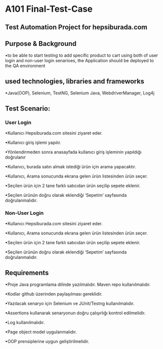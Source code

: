 # A101 Final-Test-Case
## Test Automation Project for hepsiburada.com
## Purpose & Background
•to be able to start  testing  to add specific product to cart using both of user login and non-user login senarioes,  the Application should be deployed to the QA environment
## used technologies, libraries and frameworks
•Java(OOP), Selenium, TestNG, Selenium Java, WebdriverManager, Log4j

## Test Scenario:
### User Login
•Kullanıcı Hepsiburada.com sitesini ziyaret eder.

•Kullanıcı giriş işlemi yapılır.

•Yönlendirmeden sonra anasayfada kullanıcı giriş işleminin yapıldığı doğrulanır

•Kullanıcı, burada satın almak istediği ürün için arama yapacaktır.

•Kullanıcı, Arama sonucunda ekrana gelen ürün listesinden ürün seçer.

•Seçilen ürün için 2 tane farklı satıcıdan ürün seçilip sepete eklenir.

•Seçilen ürünün doğru olarak eklendiği ‘Sepetim’ sayfasında doğrulanmalıdır.

### Non-User Login
•Kullanıcı Hepsiburada.com sitesini ziyaret eder.

•Kullanıcı, Arama sonucunda ekrana gelen ürün listesinden ürün seçer.

•Seçilen ürün için 2 tane farklı satıcıdan ürün seçilip sepete eklenir.

•Seçilen ürünün doğru olarak eklendiği ‘Sepetim’ sayfasında doğrulanmalıdır.

## Requirements
•Proje Java programlama dilinde yazılmalıdır. Maven repo kullanılmalıdır.

•Kodlar github üzerinden paylaşılması gereklidir.

•Yazılacak senaryo için Selenium ve JUnit/Testng kullanılmalıdır.

•Assertions kullanarak senaryonun doğru çalışırlığı kontrol edilmelidir.

•Log kullanılmalıdır.

•Page object model uygulanmalıdır.

•OOP prensiplerine uygun geliştirilmelidir.



